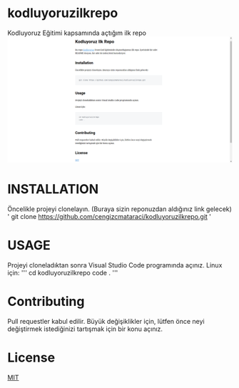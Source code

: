 # kodluyoruzilkrepo
Kodluyoruz Eğitimi kapsamında açtığım ilk repo
![KODLUYORUZ LOGO](https://raw.githubusercontent.com/Kodluyoruz/taskforce/main/git/odev1/figures/markdown.png)
# INSTALLATION
Öncelikle projeyi clonelayın. (Buraya sizin reponuzdan aldığınız link gelecek)
' git clone https://github.com/cengizcmataraci/kodluyoruzilkrepo.git '
# USAGE
Projeyi cloneladıktan sonra Visual Studio Code programında açınız.
Linux için:
''' cd kodluyoruzilkrepo
code . '''
# Contributing
Pull requestler kabul edilir. Büyük değişiklikler için, lütfen önce neyi değiştirmek istediğinizi tartışmak için bir konu açınız.
# License
[MIT](https://choosealicense.com/licenses/mit/)
